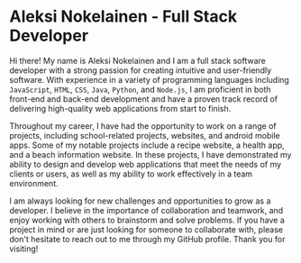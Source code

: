 # Aleksi Nokelainen - Full Stack Developer

Hi there! My name is Aleksi Nokelainen and I am a full stack software developer with a strong passion for creating intuitive and user-friendly software. With experience in a variety of programming languages including `JavaScript`, `HTML`, `CSS`, `Java`, `Python`, and `Node.js`, I am proficient in both front-end and back-end development and have a proven track record of delivering high-quality web applications from start to finish.

Throughout my career, I have had the opportunity to work on a range of projects, including school-related projects, websites, and android mobile apps. Some of my notable projects include a recipe website, a health app, and a beach information website. In these projects, I have demonstrated my ability to design and develop web applications that meet the needs of my clients or users, as well as my ability to work effectively in a team environment.

I am always looking for new challenges and opportunities to grow as a developer. I believe in the importance of collaboration and teamwork, and enjoy working with others to brainstorm and solve problems. If you have a project in mind or are just looking for someone to collaborate with, please don't hesitate to reach out to me through my GitHub profile. Thank you for visiting!
